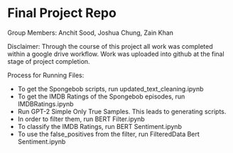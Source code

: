 # Final Project Repo

Group Members: Anchit Sood, Joshua Chung, Zain Khan

Disclaimer: Through the course of this project all work was completed within a google drive workflow.  Work was uploaded into github at the final stage of project completion.

Process for Running Files:
- To get the Spongebob scripts, run updated_text_cleaning.ipynb
- To get the IMDB Ratings of the Spongebob episodes, run IMDBRatings.ipynb
- Run GPT-2 Simple Only True Samples. This leads to generating scripts.
- In order to filter them, run BERT Filter.ipynb 
- To classify the IMDB Ratings, run BERT Sentiment.ipynb
- To use the false_positives from the filter, run FilteredData Bert Sentiment.ipynb
